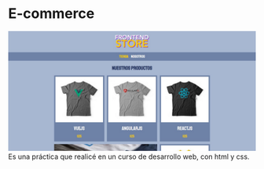 # E-commerce
![Home Page del E-commerce](img/homepage.jpg)
Es una práctica que realicé en un curso de desarrollo web, con html y css.
